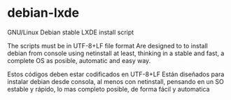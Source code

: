 # debian-lxde
GNU/Linux Debian stable LXDE install script

The scripts must be in UTF-8+LF file format
Are designed to to install debian from console using netinstall at least, thinking in a stable and fast, a complete OS as posible, automatic and easy way.

Estos códigos deben estar codificados en UTF-8+LF
Están diseñados para instalar debian desde consola, al menos con netinstall, pensando en un SO estable y rápido, lo mas completo posible, de forma fácil y automatica

